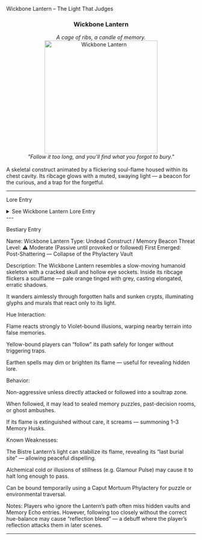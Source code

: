 Wickbone Lantern – The Light That Judges

<div align="center">
  <h3>Wickbone Lantern</h3>
  <i>A cage of ribs, a candle of memory.</i><br>
  <img src="../../assets/monsters/wickbone-lantern.png" alt="Wickbone Lantern" width="300"><br>
  <i>"Follow it too long, and you’ll find what you forgot to bury."</i><br><br>
</div>A skeletal construct animated by a flickering soul-flame housed within its chest cavity. Its ribcage glows with a muted, swaying light — a beacon for the curious, and a trap for the forgetful.


---

Lore Entry

<details><summary>See Wickbone Lantern Lore Entry</summary>
Lore Entry: From “Catacombs of Auralith,” Scribed by Bistre Archivist> “The dead do not always lie still in Auralith. Some walk — not out of spite, but because their name hasn’t been laid to rest.”



> “The Wickbone Lanterns were once torchbearers of the Phylactery Vault. Now they bear witness instead — to false pilgrims, broken promises, and memories sealed too tightly.”



> “To follow one is to risk being led into truths you hoped would stay buried. Their flame does not burn, but it reveals. That, some say, is worse.”



</details>
---

Bestiary Entry

Name: Wickbone Lantern
Type: Undead Construct / Memory Beacon
Threat Level: ⚠️ Moderate (Passive until provoked or followed)
First Emerged: Post-Shattering — Collapse of the Phylactery Vault

Description:
The Wickbone Lantern resembles a slow-moving humanoid skeleton with a cracked skull and hollow eye sockets. Inside its ribcage flickers a soulflame — pale orange tinged with grey, casting elongated, erratic shadows.

It wanders aimlessly through forgotten halls and sunken crypts, illuminating glyphs and murals that react only to its light.

Hue Interaction:

Flame reacts strongly to Violet-bound illusions, warping nearby terrain into false memories.

Yellow-bound players can “follow” its path safely for longer without triggering traps.

Earthen spells may dim or brighten its flame — useful for revealing hidden lore.


Behavior:

Non-aggressive unless directly attacked or followed into a soultrap zone.

When followed, it may lead to sealed memory puzzles, past-decision rooms, or ghost ambushes.

If its flame is extinguished without care, it screams — summoning 1–3 Memory Husks.


Known Weaknesses:

The Bistre Lantern’s light can stabilize its flame, revealing its “last burial site” — allowing peaceful dispelling.

Alchemical cold or illusions of stillness (e.g. Glamour Pulse) may cause it to halt long enough to pass.

Can be bound temporarily using a Caput Mortuum Phylactery for puzzle or environmental traversal.


Notes:
Players who ignore the Lantern’s path often miss hidden vaults and Memory Echo entries. However, following too closely without the correct hue-balance may cause “reflection bleed” — a debuff where the player’s reflection attacks them in later scenes.


---


